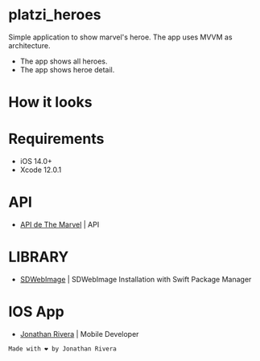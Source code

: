 # platzi_heroes
Simple application to show marvel's heroe. The app uses MVVM as architecture.

  - The app shows all heroes.
  - The app shows heroe detail.

# How it looks


# Requirements
- iOS 14.0+
- Xcode 12.0.1

 # API
 - [API de The Marvel](https://developer.marvel.com/documentation/getting_started) | API

 # LIBRARY
 - [SDWebImage](https://github.com/SDWebImage/SDWebImage) | SDWebImage
 Installation with Swift Package Manager
 
# IOS App
 - [Jonathan Rivera](https://github.com/JonaRivera-RB) | Mobile Developer

```
Made with ❤️ by Jonathan Rivera
```
